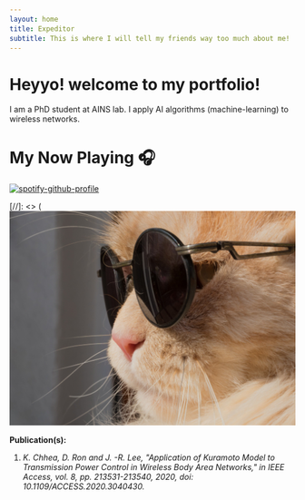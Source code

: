 ```yaml
---
layout: home
title: Expeditor
subtitle: This is where I will tell my friends way too much about me!
---
```

# Heyyo! welcome to my portfolio!
I am a PhD student at AINS lab. I apply AI algorithms (machine-learning) to wireless networks.

# My Now Playing 🎧
[![spotify-github-profile](https://spotify-github-profile.vercel.app/api/view?uid=l0d5u4xvdcvavv2a2of81kx07&cover_image=true&theme=default)](https://github.com/kittinan/spotify-github-profile)

[facebook]: https://https://www.facebook.com/ChheangKim/
[//]: <> (![image](/assets/catglasses.jpg)

**Publication(s):**
1. *K. Chhea, D. Ron and J. -R. Lee, "Application of Kuramoto Model to Transmission Power Control in Wireless Body Area Networks," in IEEE Access, vol. 8, pp. 213531-213540, 2020, doi: 10.1109/ACCESS.2020.3040430.*

